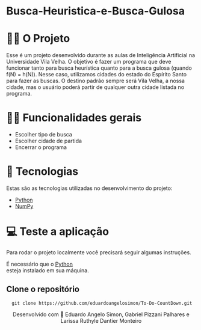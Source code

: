 # Busca-Heuristica-e-Busca-Gulosa

# 👷🏻 O Projeto

Esse é um projeto desenvolvido durante as aulas de Inteligência Artificial na Universidade Vila Velha. O objetivo é fazer um programa que deve funcionar tanto para busca heurística quanto para a busca gulosa (quando f(N) = h(N)). Nesse caso, utilizamos cidades do estado do Espírito Santo para fazer as buscas. O destino padrão sempre será Vila Velha, a nossa cidade, mas o usuário poderá partir de qualquer outra cidade listada no programa.


# 🤳🏻 Funcionalidades gerais

- Escolher tipo de busca
- Escolher cidade de partida
- Encerrar o programa

# 🚀 Tecnologias

Estas são as tecnologias utilizadas no desenvolvimento do projeto:

- <a href="https://www.python.org/" target="_blank">Python</a> <br>
- <a href="https://numpy.org/" target="_blank">NumPy</a> <br>

# 💻 Teste a aplicação

Para rodar o projeto localmente você precisará seguir algumas instruções. <br>

É necessário que o <a href="https://www.python.org/" target="_blank">Python</a> <br> esteja instalado em sua máquina. <br>

## Clone o repositório

```
  git clone https://github.com/eduardoangelosimon/To-Do-CountDown.git
```

<div align="center">
  <p>Desenvolvido com 💙  Eduardo Angelo Simon, Gabriel Pizzani Palhares e Larissa Ruthyle Dantier Monteiro</p> <br>
</div>
